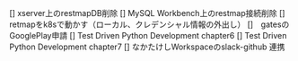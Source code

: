 [] xserver上のrestmapDB削除
[] MySQL Workbench上のrestmap接続削除
[] retmapをk8sで動かす（ローカル、クレデンシャル情報の外出し）
[]　gatesのGooglePlay申請
[] Test Driven Python Development chapter6
[] Test Driven Python Development chapter7
[] なかたけしWorkspaceのslack-github 連携
